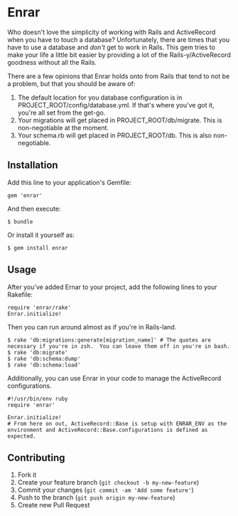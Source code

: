 # Enrar

Who doesn't love the simplicity of working with Rails and ActiveRecord when you have to touch a database?  Unfortunately, there are times that you have to use a database and _don't_ get to work in Rails.  This gem tries to make your life a little bit easier by providing a lot of the Rails-y/ActiveRecord goodness without all the Rails.

There are a few opinions that Enrar holds onto from Rails that tend to not be a problem, but that you should be aware of:

1. The default location for you database configuration is in PROJECT\_ROOT/config/database.yml.  If that's where you've got it, you're all set from the get-go.
2. Your migrations will get placed in PROJECT\_ROOT/db/migrate.  This is non-negotiable at the moment.
3. Your schema.rb will get placed in PROJECT\_ROOT/db.  This is also non-negotiable.

## Installation

Add this line to your application's Gemfile:

    gem 'enrar'

And then execute:

    $ bundle

Or install it yourself as:

    $ gem install enrar

## Usage

After you've added Ernar to your project, add the following lines to your Rakefile:

    require 'enrar/rake'
    Enrar.initialize!

Then you can run around almost as if you're in Rails-land.

    $ rake 'db:migrations:generate[migration_name]' # The quotes are necessary if you're in zsh.  You can leave them off in you're in bash.
    $ rake 'db:migrate'
    $ rake 'db:schema:dump'
    $ rake 'db:schema:load'

Additionally, you can use Enrar in your code to manage the ActiveRecord configurations.

    #!/usr/bin/env ruby
    require 'enrar'

    Enrar.initialize!
    # From here on out, ActiveRecord::Base is setup with ENRAR_ENV as the environment and ActiveRecord::Base.configurations is defined as expected.

## Contributing

1. Fork it
2. Create your feature branch (`git checkout -b my-new-feature`)
3. Commit your changes (`git commit -am 'Add some feature'`)
4. Push to the branch (`git push origin my-new-feature`)
5. Create new Pull Request
